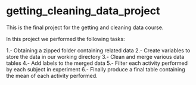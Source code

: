 # getting_cleaning_data_project
This is the final project for the getting and cleaning data course.

In this project we performed the following tasks:

1.- Obtaining a zipped folder containing related data
2.- Create variables to store the data in our working directory
3.- Clean and merge various data tables 
4.- Add labels to the merged data 
5.- Filter each activity performed by each subject in experiment 
6.- Finally produce a final table containing the mean of each activity performed. 
 
